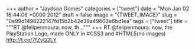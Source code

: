 
+++
author = "Jaydson Gomes"
categories = ["tweet"]
date = "Mon Jan 02 16:44:06 +0000 2012"
draft = false
image = "{TWEET_IMAGE}"
slug = "0e99d1498222147fd15b2b42e39a49603e6bd1ea"
tags = ["tweet"]
title = """RT @felipenmoura: now, th..."""
+++
RT @felipenmoura: now, the PlayStation Logo, made ONLY in #CSS3 and #HTML5(no images) http://t.co/7fZyQ2LY
